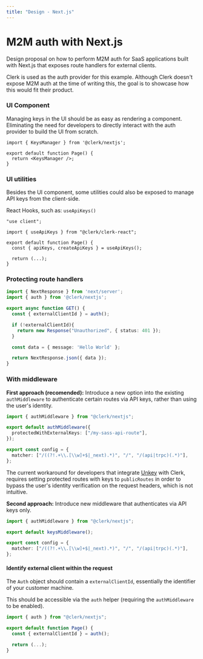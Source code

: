 ```yaml
---
title: "Design - Next.js"
---
```


# M2M auth with Next.js

Design proposal on how to perform M2M auth for SaaS applications built with Next.js that exposes route handlers for external clients.

Clerk is used as the auth provider for this example. Although Clerk doesn't expose M2M auth at the time of writing this, the goal is to showcase how this would fit their product.

### UI Component

Managing keys in the UI should be as easy as rendering a component. Eliminating the need for developers to directly interact with the auth provider to build the UI from scratch.

```tsx
import { KeysManager } from '@clerk/nextjs';

export default function Page() {
  return <KeysManager />;
}
```

### UI utilities

Besides the UI component, some utilities could also be exposed to manage API keys from the client-side.

React Hooks, such as: `useApiKeys()`

```tsx
"use client";

import { useApiKeys } from "@clerk/clerk-react";

export default function Page() {
  const { apiKeys, createApiKeys } = useApiKeys();

  return (...);
}
```

### Protecting route handlers

```ts
import { NextResponse } from 'next/server';
import { auth } from '@clerk/nextjs';

export async function GET() {
  const { externalClientId } = auth();

  if (!externalClientId){
    return new Response("Unauthorized", { status: 401 });
  }

  const data = { message: 'Hello World' };

  return NextResponse.json({ data });
}
```

### With middleware

**First approach (recomended):** Introduce a new option into the existing `authMiddleware` to authenticate certain routes via API keys, rather than using the user's identity.

```ts
import { authMiddleware } from "@clerk/nextjs";

export default authMiddleware({
  protectedWithExternalKeys: ["/my-sass-api-route"],
});

export const config = {
  matcher: ["/((?!.+\\.[\\w]+$|_next).*)", "/", "/(api|trpc)(.*)"],
};
```

The current workaround for developers that integrate [Unkey](https://unkey.dev) with Clerk, requires setting protected routes with keys to `publicRoutes` in order to bypass the user's identity verification on the request headers, which is not intuitive.

**Second approach:** Introduce new middleware that authenticates via API keys only.

```ts
import { authMiddleware } from "@clerk/nextjs";

export default keysMiddleware();

export const config = {
  matcher: ["/((?!.+\\.[\\w]+$|_next).*)", "/", "/(api|trpc)(.*)"],
};
```

#### Identify external client within the request

The `Auth` object should contain a `externalClientId`, essentially the identifier of your customer machine.

This should be accessible via the `auth` helper (requiring the `authMiddleware` to be enabled).

```ts
import { auth } from "@clerk/nextjs";

export default function Page() {
  const { externalClientId } = auth();

  return (...);
}
```
